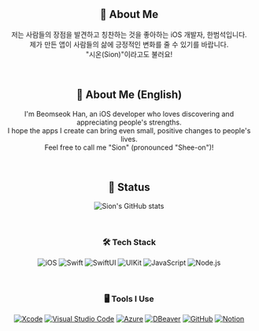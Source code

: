 <div align="center">

## 👋 About Me
저는 사람들의 장점을 발견하고 칭찬하는 것을 좋아하는 iOS 개발자, 한범석입니다.  
제가 만든 앱이 사람들의 삶에 긍정적인 변화를 줄 수 있기를 바랍니다.  
"시온(Sion)"이라고도 불러요!

<br>

## 👋 About Me (English)
I'm Beomseok Han, an iOS developer who loves discovering and appreciating people's strengths.  
I hope the apps I create can bring even small, positive changes to people's lives.  
Feel free to call me "Sion" (pronounced "Shee-on")!


<br>

## 🧐 Status
![Sion's GitHub stats](https://github-readme-stats.vercel.app/api?username=sion555&show_icons=true&theme=radical)

</div>

<br>

<div align="center">
  
### 🛠 Tech Stack

![iOS](https://img.shields.io/badge/iOS-000000?style=for-the-badge&logo=ios&logoColor=white)
![Swift](https://img.shields.io/badge/Swift-F05138?style=for-the-badge&logo=swift&logoColor=white)
![SwiftUI](https://img.shields.io/badge/SwiftUI-0078D7?style=for-the-badge&logo=swift&logoColor=white)
![UIKit](https://img.shields.io/badge/UIKit-2396F3?style=for-the-badge&logo=uikit&logoColor=white)
![JavaScript](https://img.shields.io/badge/JavaScript-F7DF1E?style=for-the-badge&logo=javascript&logoColor=black)
![Node.js](https://img.shields.io/badge/Node.js-339933?style=for-the-badge&logo=node.js&logoColor=white)

</div>

<br>

<div align="center">
  
### 🖥 Tools I Use


[![Xcode](https://img.shields.io/badge/Xcode-1575F9?style=for-the-badge&logo=xcode&logoColor=white)](https://developer.apple.com/xcode/)
[![Visual Studio Code](https://img.shields.io/badge/VSCode-007ACC?style=for-the-badge&logo=visual-studio-code&logoColor=white)](https://code.visualstudio.com/)
[![Azure](https://img.shields.io/badge/Azure-0078D4?style=for-the-badge&logo=microsoft-azure&logoColor=white)](https://azure.microsoft.com/)
[![DBeaver](https://img.shields.io/badge/DBeaver-372923?style=for-the-badge&logo=dbeaver&logoColor=white)](https://dbeaver.io/)
[![GitHub](https://img.shields.io/badge/GitHub-181717?style=for-the-badge&logo=github&logoColor=white)](https://github.com/sion555)
[![Notion](https://img.shields.io/badge/Notion-000000?style=for-the-badge&logo=notion&logoColor=white)](https://www.notion.so/)

</div>
